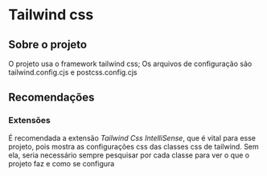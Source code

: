 # Tailwind css

## Sobre o projeto

O projeto usa o framework tailwind css; Os arquivos de configuração são tailwind.config.cjs e postcss.config.cjs

## Recomendações

### Extensões

É recomendada a extensão *Tailwind Css IntelliSense*, que é vital para esse projeto, pois mostra as configurações css das classes css de tailwind. Sem ela, seria necessário sempre pesquisar por cada classe para ver o que o projeto faz e como se configura
